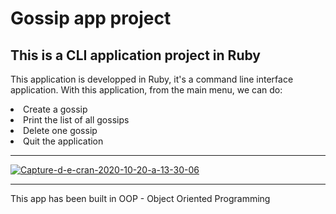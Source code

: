 # Gossip app project

## This is a CLI application project in Ruby

<p>This application is developped in Ruby, it's a command line interface application.   
With this application, from the main menu, we can do:   
<br>
<li> Create a gossip</li>
<li> Print the list of all gossips</li>
<li> Delete one gossip</li>
<li> Quit the application </li>

--------------

<p align:center><a href="https://imgbb.com/"><img  src="https://i.ibb.co/DRK4cfw/Capture-d-e-cran-2020-10-20-a-13-30-06.png" alt="Capture-d-e-cran-2020-10-20-a-13-30-06" border="0"></a></p>

-------------


<p> This app has been built in OOP - Object Oriented Programming <p>



